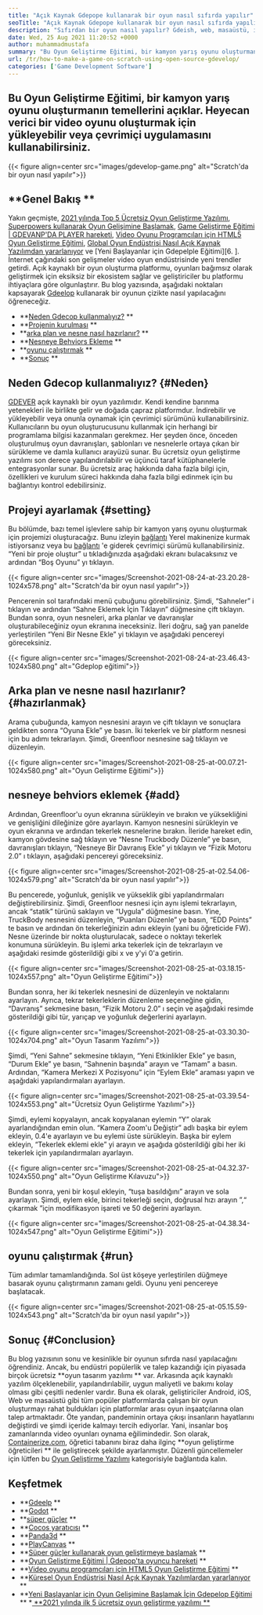 ```yaml
---
title: "Açık Kaynak Gdepope kullanarak bir oyun nasıl sıfırda yapılır" 
seoTitle: "Açık Kaynak Gdepope kullanarak bir oyun nasıl sıfırda yapılır" 
description: "Sıfırdan bir oyun nasıl yapılır? Gdeish, web, masaüstü, iOS ve Android için video oyunları oluşturmak için birçok bileşen ve davranışla dolu mantıklı bir kullanıcı arayüzü sunar." 
date: Wed, 25 Aug 2021 11:20:52 +0000
author: muhammadmustafa
summary: "Bu Oyun Geliştirme Eğitimi, bir kamyon yarış oyunu oluşturmanın temellerini açıklar. Heyecan verici bir video oyunu oluşturmak için yükleyebilir veya çevrimiçi uygulamasını kullanabilirsiniz." 
url: /tr/how-to-make-a-game-on-scratch-using-open-source-gdevelop/
categories: ['Game Development Software']
---
```


## Bu Oyun Geliştirme Eğitimi, bir kamyon yarış oyunu oluşturmanın temellerini açıklar. Heyecan verici bir video oyunu oluşturmak için yükleyebilir veya çevrimiçi uygulamasını kullanabilirsiniz.

{{< figure align=center src="images/gdevelop-game.png" alt="Scratch'da bir oyun nasıl yapılır">}}


## **Genel Bakış ** 
Yakın geçmişte, [2021 yılında Top 5 Ücretsiz Oyun Geliştirme Yazılımı][1], [Superpowers kullanarak Oyun Gelişimine Başlamak][2], [Game Geliştirme Eğitimi | GDEVANP'DA PLAYER hareketi][3], [Video Oyunu Programcıları için HTML5 Oyun Geliştirme Eğitimi][4], [Global Oyun Endüstrisi Nasıl Açık Kaynak Yazılımdan yararlanıyor][5] ve [Yeni Başlayanlar için Gdepelple Eğitimi][6. ]. İnternet çağındaki son gelişmeler video oyun endüstrisinde yeni trendler getirdi. Açık kaynaklı bir oyun oluşturma platformu, oyunları bağımsız olarak geliştirmek için eksiksiz bir ekosistem sağlar ve geliştiriciler bu platformu ihtiyaçlara göre olgunlaştırır. Bu blog yazısında, aşağıdaki noktaları kapsayarak [Gdeelop][7] kullanarak bir oyunun çizikte nasıl yapılacağını öğreneceğiz.
  * **[Neden Gdecop kullanmalıyız?][8] ** 
  * **[Projenin kurulması][9] ** 
  * **[arka plan ve nesne nasıl hazırlanır?][10] ** 
  * **[Nesneye Behviors Ekleme][11] ** 
  * **[oyunu çalıştırmak][12] ** 
  * **[Sonuç][13] ** 

## Neden Gdecop kullanmalıyız?   {#Neden}
[GDEVER][7] açık kaynaklı bir oyun yazılımıdır. Kendi kendine barınma yetenekleri ile birlikte gelir ve doğada çapraz platformdur. İndirebilir ve yükleyebilir veya onunla oynamak için çevrimiçi sürümünü kullanabilirsiniz. Kullanıcıların bu oyun oluşturucusunu kullanmak için herhangi bir programlama bilgisi kazanmaları gerekmez. Her şeyden önce, önceden oluşturulmuş oyun davranışları, şablonları ve nesnelerle ortaya çıkan bir sürükleme ve damla kullanıcı arayüzü sunar. Bu ücretsiz oyun geliştirme yazılımı son derece yapılandırılabilir ve üçüncü taraf kütüphanelerle entegrasyonlar sunar. Bu ücretsiz araç hakkında daha fazla bilgi için, özellikleri ve kurulum süreci hakkında daha fazla bilgi edinmek için bu bağlantıyı kontrol edebilirsiniz.

## Projeyi ayarlamak   {#setting}
Bu bölümde, bazı temel işlevlere sahip bir kamyon yarış oyunu oluşturmak için projemizi oluşturacağız. Bunu izleyin [bağlantı][6] Yerel makinenize kurmak istiyorsanız veya bu [bağlantı][14] 'e giderek çevrimiçi sürümü kullanabilirsiniz.
“Yeni bir proje oluştur” u tıkladığınızda aşağıdaki ekranı bulacaksınız ve ardından “Boş Oyunu” yı tıklayın.

{{< figure align=center src="images/Screenshot-2021-08-24-at-23.20.28-1024x578.png" alt="Scratch'da bir oyun nasıl yapılır">}}

Pencerenin sol tarafındaki menü çubuğunu görebilirsiniz. Şimdi, “Sahneler” i tıklayın ve ardından “Sahne Eklemek İçin Tıklayın” düğmesine çift tıklayın. Bundan sonra, oyun nesneleri, arka planlar ve davranışlar oluşturabileceğiniz oyun ekranına ineceksiniz. İleri doğru, sağ yan panelde yerleştirilen “Yeni Bir Nesne Ekle” yi tıklayın ve aşağıdaki pencereyi göreceksiniz.

{{< figure align=center src="images/Screenshot-2021-08-24-at-23.46.43-1024x580.png" alt="Gdeplop eğitimi">}}


## Arka plan ve nesne nasıl hazırlanır?   {#hazırlanmak}
Arama çubuğunda, kamyon nesnesini arayın ve çift tıklayın ve sonuçlara geldikten sonra “Oyuna Ekle” ye basın. İki tekerlek ve bir platform nesnesi için bu adımı tekrarlayın. Şimdi, Greenfloor nesnesine sağ tıklayın ve düzenleyin.

{{< figure align=center src="images/Screenshot-2021-08-25-at-00.07.21-1024x580.png" alt="Oyun Geliştirme Eğitimi">}}


## nesneye behviors eklemek   {#add}
Ardından, Greenfloor'u oyun ekranına sürükleyin ve bırakın ve yüksekliğini ve genişliğini dileğinize göre ayarlayın. Kamyon nesnesini sürükleyin ve oyun ekranına ve ardından tekerlek nesnelerine bırakın. İleride hareket edin, kamyon gövdesine sağ tıklayın ve “Nesne Truckbody Düzenle” ye basın, davranışları tıklayın, “Nesneye Bir Davranış Ekle” yi tıklayın ve “Fizik Motoru 2.0” ı tıklayın, aşağıdaki pencereyi göreceksiniz.

{{< figure align=center src="images/Screenshot-2021-08-25-at-02.54.06-1024x579.png" alt="Scratch'da bir oyun nasıl yapılır">}}

Bu pencerede, yoğunluk, genişlik ve yükseklik gibi yapılandırmaları değiştirebilirsiniz. Şimdi, Greenfloor nesnesi için aynı işlemi tekrarlayın, ancak “statik” türünü saklayın ve “Uygula” düğmesine basın. Yine, TruckBody nesnesini düzenleyin, “Puanları Düzenle” ye basın, “EDD Points” te basın ve ardından ön tekerleğinizin adını ekleyin (yani bu öğreticide FW). Nesne üzerinde bir nokta oluşturulacak, sadece o noktayı tekerlek konumuna sürükleyin. Bu işlemi arka tekerlek için de tekrarlayın ve aşağıdaki resimde gösterildiği gibi x ve y'yi 0'a getirin.

{{< figure align=center src="images/Screenshot-2021-08-25-at-03.18.15-1024x557.png" alt="Oyun Geliştirme Eğitimi">}}

Bundan sonra, her iki tekerlek nesnesini de düzenleyin ve noktalarını ayarlayın. Ayrıca, tekrar tekerleklerin düzenleme seçeneğine gidin, “Davranış” sekmesine basın, “Fizik Motoru 2.0” ı seçin ve aşağıdaki resimde gösterildiği gibi tür, yarıçap ve yoğunluk değerlerini ayarlayın.

{{< figure align=center src="images/Screenshot-2021-08-25-at-03.30.30-1024x704.png" alt="Oyun Tasarım Yazılımı">}}

Şimdi, “Yeni Sahne” sekmesine tıklayın, “Yeni Etkinlikler Ekle” ye basın, “Durum Ekle” ye basın, “Sahnenin başında” arayın ve “Tamam” a basın. Ardından, “Kamera Merkezi X Pozisyonu” için “Eylem Ekle” araması yapın ve aşağıdaki yapılandırmaları ayarlayın.

{{< figure align=center src="images/Screenshot-2021-08-25-at-03.39.54-1024x553.png" alt="Ücretsiz Oyun Geliştirme Yazılımı">}}

Şimdi, eylemi kopyalayın, ancak kopyalanan eylemin “Y” olarak ayarlandığından emin olun. “Kamera Zoom'u Değiştir” adlı başka bir eylem ekleyin, 0.4'e ayarlayın ve bu eylemi üste sürükleyin. Başka bir eylem ekleyin, “Tekerlek eklemi ekle” yi arayın ve aşağıda gösterildiği gibi her iki tekerlek için yapılandırmaları ayarlayın.

{{< figure align=center src="images/Screenshot-2021-08-25-at-04.32.37-1024x550.png" alt="Oyun Geliştirme Kılavuzu">}}

Bundan sonra, yeni bir koşul ekleyin, “tuşa basıldığını” arayın ve sola ayarlayın. Şimdi, eylem ekle, birinci tekerleği seçin, doğrusal hızı arayın ”,“ çıkarmak ”için modifikasyon işareti ve 50 değerini ayarlayın.

{{< figure align=center src="images/Screenshot-2021-08-25-at-04.38.34-1024x547.png" alt="Oyun Geliştirme Eğitimi">}}


## oyunu çalıştırmak   {#run}
Tüm adımlar tamamlandığında. Sol üst köşeye yerleştirilen düğmeye basarak oyunu çalıştırmanın zamanı geldi. Oyunu yeni pencereye başlatacak.

{{< figure align=center src="images/Screenshot-2021-08-25-at-05.15.59-1024x543.png" alt="Scratch'da bir oyun nasıl yapılır">}}


## Sonuç   {#Conclusion}
Bu blog yazısının sonu ve kesinlikle bir oyunun sıfırda nasıl yapılacağını öğrendiniz. Ancak, bu endüstri popülerlik ve talep kazandığı için piyasada birçok ücretsiz  **oyun tasarım yazılımı **  var. Arkasında açık kaynaklı yazılım ölçeklenebilir, yapılandırılabilir, uygun maliyetli ve bakımı kolay olması gibi çeşitli nedenler vardır. Buna ek olarak, geliştiriciler Android, iOS, Web ve masaüstü gibi tüm popüler platformlarda çalışan bir oyun oluşturmayı rahat buldukları için platformlar arası oyun inşaatçılarına olan talep artmaktadır. Öte yandan, pandeminin ortaya çıkışı insanların hayatlarını değiştirdi ve şimdi içeride kalmayı tercih ediyorlar. Yani, insanlar boş zamanlarında video oyunları oynama eğilimindedir.
Son olarak, [Containerize.com][15], öğretici tabanını biraz daha ilginç  **oyun geliştirme öğreticileri **  ile geliştirecek şekilde ayarlanmıştır. Düzenli güncellemeler için lütfen bu [Oyun Geliştirme Yazılımı][16] kategorisiyle bağlantıda kalın.

## Keşfetmek
  * **[Gdeelp][7] ** 
  * **[Godot][17] ** 
  * **[süper güçler][18] ** 
  * **[Cocos yaratıcısı][19] ** 
  * **[Panda3d][20] ** 
  * **[PlayCanvas][21] ** 
  * **[Süper güçler kullanarak oyun geliştirmeye başlamak][2] ** 
  * **[Oyun Geliştirme Eğitimi | Gdepop'ta oyuncu hareketi][3] ** 
  * **[Video oyunu programcıları için HTML5 Oyun Geliştirme Eğitimi][4] ** 
  * **[Küresel Oyun Endüstrisi Nasıl Açık Kaynak Yazılımlardan yararlanıyor][5] ** 
  * **[Yeni Başlayanlar için Oyun Gelişimine Başlamak İçin Gdepelop Eğitimi][6] ** 
  *[ **2021 yılında ilk 5 ücretsiz oyun geliştirme yazılımı ** ][1]

  
[1]: https://blog.containerize.com/game-development-software/top-5-free-game-development-software-in-the-year-2021/
[2]: https://blog.containerize.com/game-development-software/superpowers-animation-getting-started-with-game-development/
[3]: https://blog.containerize.com/game-development-software/game-development-tutorial-player-movement-in-gdevelop/
[4]: https://blog.containerize.com/2021/05/19/html5-game-development-tutorial-for-video-game-programmers/
[5]: https://blog.containerize.com/game-development-software/how-global-gaming-market-leveraging-open-source-software/
[6]: https://blog.containerize.com/game-development-software/game-development-tutorial-player-movement-in-gdevelop/
[7]: https://products.containerize.com/game-development-software/gdevelop/
[8]: #why
[9]: #setting
[10]: #prepare
[11]: #add
[12]: #run
[13]: #Conclusion
[14]: https://editor.gdevelop-app.com/
[15]: https://www.containerize.com/
[16]: https://products.containerize.com/game-development-software/
[17]: https://products.containerize.com/game-development-software/godot/
[18]: https://products.containerize.com/game-development-software/superpowers/
[19]: https://products.containerize.com/game-development-software/cocos-creator/
[20]: https://products.containerize.com/game-development-software/panda3d/
[21]: https://products.containerize.com/game-development-software/playcanvas/
